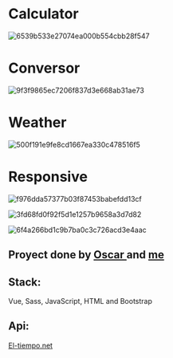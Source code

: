 # Calculator
![6539b533e27074ea000b554cbb28f547](https://github.com/Miharu669/Calculator/assets/168824422/05d00217-e1d6-47cf-bd7a-be60f7cb2b47)


# Conversor
![9f3f9865ec7206f837d3e668ab31ae73](https://github.com/Miharu669/Calculator/assets/168824422/1b85e570-36b5-4c95-8ffe-5c55e8ce9584)


# Weather
![500f191e9fe8cd1667ea330c478516f5](https://github.com/Miharu669/Calculator/assets/168824422/9883e451-78b9-4ee1-b507-c2f542f3f9f9)


# Responsive
![f976dda57377b03f87453babefdd13cf](https://github.com/Miharu669/Calculator/assets/168824422/6605908c-467b-4daf-8efc-925af3bceaff)

![3fd68fd0f92f5d1e1257b9658a3d7d82](https://github.com/Miharu669/Calculator/assets/168824422/e87e06d3-18c0-4244-98d2-a8ce0a6774cc)

![6f4a266bd1c9b7ba0c3c726acd3e4aac](https://github.com/Miharu669/Calculator/assets/168824422/cc3fbfea-53d3-44a5-aae4-010e1460dd3f)

## Proyect done by <a href="https://github.com/Oscarss15"> Oscar </a> and <a href="https://github.com/Miharu669"> me </a>

## Stack:
Vue, Sass, JavaScript, HTML and Bootstrap

## Api:
<a href="https://www.el-tiempo.net/api"> El-tiempo.net </a>
